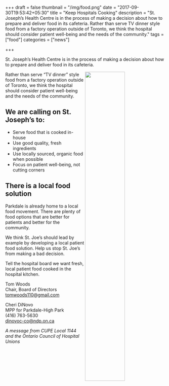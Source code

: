 +++
draft = false
thumbnail = "/img/food.png"
date = "2017-09-30T19:53:42+05:30"
title = "Keep Hospitals Cooking"
description = "St. Joseph’s Health Centre is in the process of making a decision about how to prepare and deliver food in its cafeteria. Rather than serve TV dinner style food from a factory operation outside of Toronto, we think the hospital should consider patient well-being and the needs of the community."
tags = ["food"] 
categories = ["news"]

+++


St. Joseph’s Health Centre is in the process of making a decision about how to prepare and deliver food in its cafeteria. 

<img src="/img/food.png" width=50% align="right">


Rather than serve “TV dinner” style food from a factory operation outside of Toronto, we think the hospital should consider patient well-being and the needs of the community.

## We are calling on St. Joseph’s to:
- Serve food that is cooked in-house
- Use good quality, fresh ingredients
- Use locally sourced, organic food when possible
- Focus on patient well-being, not cutting corners

## There is a local food solution

Parkdale is already home to a local food movement. There are plenty of food options that are better for patients and better for the community.

We think St. Joe’s should lead by example by developing a local patient food solution. Help us stop St. Joe’s from making a bad decision.

Tell the hospital board we want fresh, local patient food cooked in the hospital kitchen. 


Tom Woods  
Chair, Board of Directors  
tomwoods110@gmail.com

Cheri DiNovo  
MPP for Parkdale-High Park  
(416) 763-5630  
dinovoc-co@ndp.on.ca


*A message from CUPE Local 1144 and the Ontario Council of Hospital Unions*
